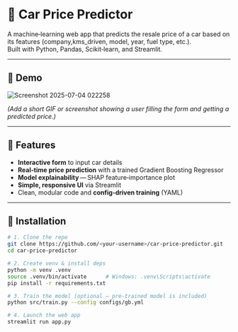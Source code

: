 # 🚗 Car Price Predictor
A machine‑learning web app that predicts the resale price of a car based on its features (company,kms_driven, model, year, fuel type,  etc.).  
Built with Python, Pandas, Scikit‑learn, and Streamlit.

---

## 📸 Demo
![Screenshot 2025-07-04 022258](https://github.com/user-attachments/assets/925c35fe-e2d1-4d72-9736-a91e7c0d0058)


*(Add a short GIF or screenshot showing a user filling the form and getting a predicted price.)*

---

## 🚀 Features
- **Interactive form** to input car details  
- **Real‑time price prediction** with a trained Gradient Boosting Regressor  
- **Model explainability** — SHAP feature‑importance plot  
- **Simple, responsive UI** via Streamlit  
- Clean, modular code and **config‐driven training** (YAML)

---

## 🔧 Installation

```bash
# 1. Clone the repo
git clone https://github.com/<your‑username>/car‑price‑predictor.git
cd car‑price‑predictor

# 2. Create venv & install deps
python -m venv .venv
source .venv/bin/activate      # Windows: .venv\Scripts\activate
pip install -r requirements.txt

# 3. Train the model (optional — pre‑trained model is included)
python src/train.py --config configs/gb.yml

# 4. Launch the web app
streamlit run app.py
